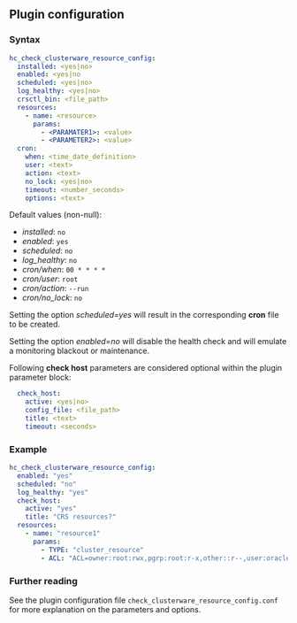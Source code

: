 ## Plugin configuration

### Syntax

```yaml
hc_check_clusterware_resource_config:
  installed: <yes|no>    
  enabled: <yes|no
  scheduled: <yes|no>
  log_healthy: <yes|no>
  crsctl_bin: <file_path>
  resources:
    - name: <resource>
      params:
        - <PARAMATER1>: <value>
        - <PARAMETER2>: <value>
  cron:
    when: <time_date_definition>
    user: <text>
    action: <text>
    no_lock: <yes|no>
    timeout: <number_seconds>
    options: <text>        
```

Default values (non-null):
* *installed*: `no`
* *enabled*: `yes`
* *scheduled*: `no`
* *log_healthy*: `no`
* *cron/when*: `00 * * * *`
* *cron/user*: `root`
* *cron/action*: `--run`
* *cron/no_lock*: `no`

Setting the option *scheduled=yes* will result in the corresponding **cron** file to be created.

Setting the option *enabled=no* will disable the health check and will emulate a monitoring blackout or maintenance.

Following **check host** parameters are considered optional within the plugin parameter block:

```yaml
  check_host:
    active: <yes|no>
    config_file: <file_path>
    title: <text>
    timeout: <seconds>
```

### Example

```yaml
hc_check_clusterware_resource_config:
  enabled: "yes"
  scheduled: "no"
  log_healthy: "yes"
  check_host:
    active: "yes"
    title: "CRS resources?"
  resources:
    - name: "resource1"
      params:
        - TYPE: "cluster_resource"
        - ACL: "ACL=owner:root:rwx,pgrp:root:r-x,other::r--,user:oracle:r-x"
```

### Further reading

See the plugin configuration file `check_clusterware_resource_config.conf` for more explanation on the parameters and options.
